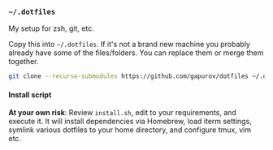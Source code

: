 ### `~/.dotfiles`

My setup for zsh, git, etc.

Copy this into `~/.dotfiles`. If it's not a brand new machine you probably already have some of the files/folders. You can replace them or merge them together.

```sh
git clone --recurse-submodules https://github.com/gapurov/dotfiles ~/.dotfiles
```

#### Install script

**At your own risk**: Review `install.sh`, edit to your requirements, and execute it. It will install dependencies via Homebrew, load iterm settings, symlink various dotfiles to your home directory, and configure tmux, vim etc.